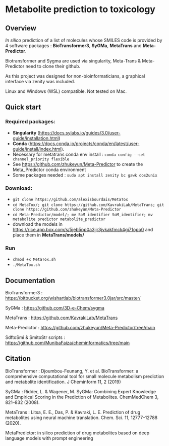 # Metabolite prediction to toxicology

## Overview

*In silico* prediction of a list of molecules whose SMILES code is provided by 4 software packages : **BioTransformer3**, **SyGMa**, **MetaTrans** and **Meta-Predictor**.

Biotransformer and Sygma are used via singularity, Meta-Trans & Meta-Predictor need to clone their github.

As this project was designed for non-bioinformaticians, a graphical interface via zenity was included.

Linux and Windows (WSL) compatible. Not tested on Mac.

## Quick start

### Required packages:

- **Singularity** (https://docs.sylabs.io/guides/3.0/user-guide/installation.html)
- **Conda** (https://docs.conda.io/projects/conda/en/latest/user-guide/install/index.html).
- Necessary for metatrans conda env install : `conda config --set channel_priority flexible`
- See https://github.com/zhukeyun/Meta-Predictor to create the Meta_Predictor conda environment
- Some packages needed : `sudo apt install zenity bc gawk dos2unix`

### Download: 

- `git clone https://github.com/alexisbourdais/MetaTox`
- `cd MetaTox/; git clone https://github.com/KavrakiLab/MetaTrans; git clone https://github.com/zhukeyun/Meta-Predictor`
- `cd Meta-Predictor/model/; mv SoM identifier SoM_identifier; mv metabolite predictor metabolite_predictor`
- download the models in https://rice.app.box.com/s/5jeb5pp0a3jjr3jvkakfmck4gi71opo0 and place them in **MetaTrans/models/**

### Run
- `chmod +x MetaTox.sh`
- `./MetaTox.sh`

## Documentation

BioTransformer3 : https://bitbucket.org/wishartlab/biotransformer3.0jar/src/master/

SyGMa : https://github.com/3D-e-Chem/sygma

MetaTrans : https://github.com/KavrakiLab/MetaTrans

Meta-Predictor : https://github.com/zhukeyun/Meta-Predictor/tree/main

SdftoSmi & SmitoStr scripts : https://github.com/MunibaFaiza/cheminformatics/tree/main

## Citation

BioTransformer : Djoumbou-Feunang, Y. et al. BioTransformer: a comprehensive computational tool for small molecule metabolism prediction and metabolite identification. J Cheminform 11, 2 (2019)

SyGMa : Ridder, L. & Wagener, M. SyGMa: Combining Expert Knowledge and Empirical Scoring in the Prediction of Metabolites. ChemMedChem 3, 821–832 (2008).

MetaTrans : Litsa, E. E., Das, P. & Kavraki, L. E. Prediction of drug metabolites using neural machine translation. Chem. Sci. 11, 12777–12788 (2020).

MetaPredictor: in silico prediction of drug metabolites based on deep language models with prompt engineering
